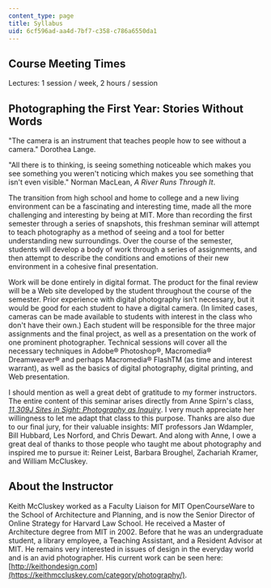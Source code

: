 ```yaml
---
content_type: page
title: Syllabus
uid: 6cf596ad-aa4d-7bf7-c358-c786a6550da1
---
```


Course Meeting Times
--------------------

Lectures: 1 session / week, 2 hours / session

Photographing the First Year: Stories Without Words
---------------------------------------------------

"The camera is an instrument that teaches people how to see without a camera." Dorothea Lange.

"All there is to thinking, is seeing something noticeable which makes you see something you weren't noticing which makes you see something that isn't even visible." Norman MacLean, _A River Runs Through It_.

The transition from high school and home to college and a new living environment can be a fascinating and interesting time, made all the more challenging and interesting by being at MIT. More than recording the first semester through a series of snapshots, this freshman seminar will attempt to teach photography as a method of seeing and a tool for better understanding new surroundings. Over the course of the semester, students will develop a body of work through a series of assignments, and then attempt to describe the conditions and emotions of their new environment in a cohesive final presentation.

Work will be done entirely in digital format. The product for the final review will be a Web site developed by the student throughout the course of the semester. Prior experience with digital photography isn't necessary, but it would be good for each student to have a digital camera. (In limited cases, cameras can be made available to students with interest in the class who don't have their own.) Each student will be responsible for the three major assignments and the final project, as well as a presentation on the work of one prominent photographer. Technical sessions will cover all the necessary techniques in Adobe® Photoshop®, Macromedia® Dreamweaver® and perhaps Macromedia® FlashTM (as time and interest warrant), as well as the basics of digital photography, digital printing, and Web presentation.

I should mention as well a great debt of gratitude to my former instructors. The entire content of this seminar arises directly from Anne Spirn's class, [_11.309J Sites in Sight: Photography as Inquiry_](/courses/11-309j-sites-in-sight-photography-as-inquiry-fall-2003/). I very much appreciate her willingness to let me adapt that class to this purpose. Thanks are also due to our final jury, for their valuable insights: MIT professors Jan Wdampler, Bill Hubbard, Les Norford, and Chris Dewart. And along with Anne, I owe a great deal of thanks to those people who taught me about photography and inspired me to pursue it: Reiner Leist, Barbara Broughel, Zachariah Kramer, and William McCluskey.

About the Instructor
--------------------

Keith McCluskey worked as a Faculty Liaison for MIT OpenCourseWare to the School of Architecture and Planning, and is now the Senior Director of Online Strategy for Harvard Law School. He received a Master of Architecture degree from MIT in 2002. Before that he was an undergraduate student, a library employee, a Teaching Assistant, and a Resident Advisor at MIT. He remains very interested in issues of design in the everyday world and is an avid photographer. His current work can be seen here: [http://keithondesign.com](https://keithmccluskey.com/category/photography/).